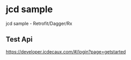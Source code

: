 # jcd sample
jcd sample - Retrofit/Dagger/Rx

## Test Api
https://developer.jcdecaux.com/#/login?page=getstarted
